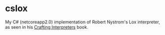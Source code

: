 # cslox

My C# (netcoreapp2.0) implementation of Robert Nystrom's Lox interpreter, as seen in his [Crafting Interpreters](http://www.craftinginterpreters.com/a-tree-walk-interpreter.html) book.
